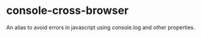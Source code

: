 console-cross-browser
=====================

An alias to avoid errors in javascript using console.log and other properties.